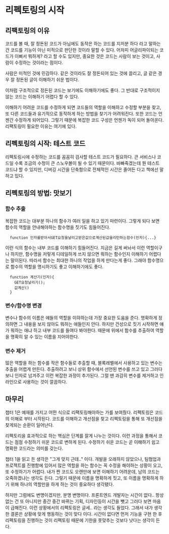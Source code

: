 # 리펙토링의 시작

## 리팩토링의 이유

코드를 볼 때, 잘 정돈된 코드가 아님에도 동작은 하는 코드를 지저분 하다 라고 말하는건 코드를 기능이 아닌 미적으로 판단한 것이라 말할 수 있다.
어차피 어글리파이되는 코드가 이뻐서 뭐하게? 라고 할 수도 있지만, 중요한 것은 코드는 사람이 보는 것이고, 사람이 수정하는 것이라는 점이다.

사람은 미적인 것에 민감하다. 같은 것이라도 잘 정돈되어 있는 것에 끌리고, 글 같은 경우 잘 정돈된 글이 이해하기 쉬운 법이다.

이처럼 구조적으로 정돈된 코드는 보기에도 이해하기에도 좋다. 그 반대로 구조적이지 않는 코드는 이해하기 어렵다 할 수 있다.

이해하기 어려운 코드를 수정하게 되면 코드들의 역할을 이해하고 수정할 부분을 찾고, 또 다른 코드들과 유기적으로 동작하게 하는 방법을 찾기가 어려워진다.
또한 코드는 언젠간 수정하게 되어있다. 그렇기 때문에 복잡한 코드 구성은 언젠가 독이 되어 돌아온다. 리팩토링이 필요한 이유는 여기에 있다.

## 리펙토링의 시작: 테스트 코드

리펙토링시에 수정하는 코드를 꼼꼼히 검사할 테스트 코드가 필요하다. 큰 서비스나 코드일 수록 조금의 수정이 큰 스노우볼이 될 수 있기 때문이다. 바빠죽겠는데 뭔
테스트 코드냐 할 수 있지만, 디버깅 시간을 단축함으로 전체적인 시간은 줄어든 다고 책에선 말하고 있다.

## 리펙토링의 방법: 맛보기

### 함수 추출

복잡한 코드는 대부분 하나의 함수가 여러 일을 하고 있기 마련이다. 그렇게 되다 보면 함수의 역할을 안내해야하는 함수명을 짓기도 힘들어진다.

```
  function 인자를받아서GET요청을날리고받은값으로계산된값을리턴하는함수(인자){...}
```

이런 식의 함수는 내부 코드를 이해하기 힘들어진다. 지금은 길게 써놔서 이런 역할이구나 하지만, 함수명을 저렇게 디테일하게 쓰지 않으면 뭐하는 함수인지 이해하기
어렵다는 말이된다. 따라서 함수는 최대한 하나의 작업을 하게 만다는게 좋다. 그래야 함수명으로 함수의 역할을 명시하기도 좋고 이해하기에도 좋다.

```
  function 계산기(인자){
    GET요청날리기();
    값계산()
  }
```

### 변수/함수명 변경

변수나 함수의 이름은 얘들의 역할을 이햐하는데 가장 중요한 도움을 준다. 명확하게 정의하면 그 내용을 보지 않아도 뭐하는 애들인지 안다. 하지만 건성으로 짓기 시작하면
얘가 뭐하는 애냐 하고 내부 코드를 들여다 봐야한다. 때문에 위에서 함수를 추출하여 역할을 명확히 알 수 있는 이름을 지어야한다.

### 변수 제거

많은 역할을 하는 함수를 작은 함수들로 추출할 때, 블록레벨에서 사용하고 있는 변수는 추출을 어렵게 만든다. 추출하려고 보니 상위 함수에서 선언된 변수를 쓰고 있고 그러다보니
인자로 넘겨주고 이런 복잡한 과정이 추가된다. 그럴 땐 과감히 변수를 제거하고 인라인으로 사용하는 것이 깔끔하다.

## 마무리

챕터 1은 예재를 가지고 어떤 식으로 리팩토링해야하는 가를 보여줬다. 리펙토링은 코드의 이해로 부터 시작된다. 코드를 이해하고 개선점을 찾고 리펙토링을 통해 또 개선점을 찾게되는
순환이 일어난다.

리펙토리을 효과적으로 하는 핵심은 단계를 잘게 나누는 것이다. 이런 과정을 통해서 코드는 점점 수정하기 쉬운 코드로 변하게 된다. 수정하기 쉬운 코드는 곧 이해하기 쉽고 명확한 코드라는 의미를 갖는다.

챕터 1을 읽고 든 생각은 "그게 맞지 근데.." 이다. 개발을 오래하지 않았으나, 팀협업과 프로젝트를 진행함에 있어서 많은 역할을 하는 함수는 꼭 수정을 해야하는 상황이 오고, 또 수정하기가 어렵다.
내가 짠 코드도 오랜만에 보면 이해하기 어려운데, 남의 코드는 오죽하겠냐는 생각도 든다. 그렇기 때문에 이름을 명확하게 짓고, 또 이름을 명확하게 하기 위해 하나의 역할만을 하게 하는 것이 중요하다 생각됐다.

하지만 그럼에도 변명이겠지만, 분명 변명이다. 프론트엔드 개발자는 시간이 없다.. 항상 없는 건 또 아니지만 중간 중간 바뀌는 기획, 디자인등이 시간을 뺏고 그러다 보면 마음이 급해진다. 이런 상황에서의 리펙토링은
글세.. 라는 생각도 들었다. 그래서 내가 생각한 결론은 상황에 맞게 행동하는 것이 맞다 이다. 시간이 없다면 먼저 기능을 구현 한 후 리펙토링을 진행하는 것이 리펙토링 때문에 기한을 못맞추는 것보다 낫다는 생각이 든다.
